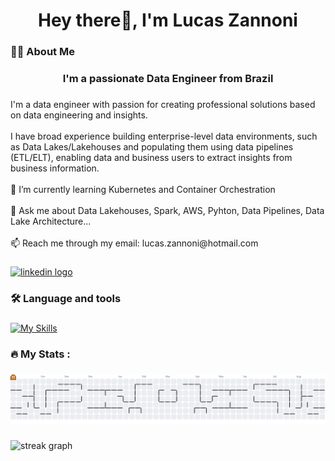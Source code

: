 <h1 align="center">Hey there👋, I'm Lucas Zannoni</h1>

###

<h3 align="left">👩‍💻  About Me</h3>

###

<h3 align="center">I'm a passionate Data Engineer from Brazil</h3>

###

<p align="left">I'm a data engineer with passion for creating professional solutions based on data engineering and insights. <br><br>I have broad experience building enterprise-level data environments, such as Data Lakes/Lakehouses and populating them using data pipelines (ETL/ELT), enabling data and business users to extract insights from business information.<br><br>🌱 I’m currently learning Kubernetes and Container Orchestration<br><br>💬 Ask me about Data Lakehouses, Spark, AWS, Pyhton, Data Pipelines, Data Lake Architecture...<br><br>📫 Reach me through my email:  lucas.zannoni@hotmail.com</p>

###

<div align="left">
  <a href="https://www.linkedin.com/in/lucaszannoni/" target="_blank">
    <img src="https://raw.githubusercontent.com/maurodesouza/profile-readme-generator/master/src/assets/icons/social/linkedin/default.svg" width="37" height="25" alt="linkedin logo"  />
  </a>
</div>

###

<h3 align="left">🛠 Language and tools</h3>

###
[![My Skills](https://skillicons.dev/icons?i=aws,azure,python,postgres,git,github,githubactions,docker,terraform,vscode,ubuntu,linux,nodejs)](https://skillicons.dev)

###

<h3 align="left">🔥   My Stats :</h3>

###

<picture>
  <source media="(prefers-color-scheme: dark)" srcset="https://raw.githubusercontent.com/LucasZannoni/LucasZannoni/output/pacman-contribution-graph-dark.svg">
  <source media="(prefers-color-scheme: light)" srcset="https://raw.githubusercontent.com/LucasZannoni/LucasZannoni/output/pacman-contribution-graph.svg">
  <img alt="pacman contribution graph" src="https://raw.githubusercontent.com/LucasZannoni/LucasZannoni/output/pacman-contribution-graph.svg">
</picture>

###

<div align="left">
  <img src="https://streak-stats.demolab.com?user=LucasZannoni&locale=en&mode=daily&theme=dark&hide_border=false&border_radius=5&order=3" height="220" alt="streak graph"  />
</div>

###
